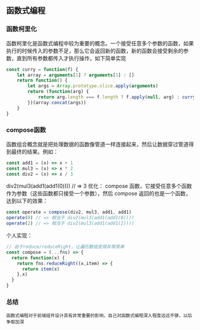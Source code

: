 ## 函数式编程
### 函数柯里化
函数柯里化是函数式编程中较为重要的概念。一个接受任意多个参数的函数，如果执行的时候传入的参数不足，那么它会返回新的函数，新的函数会接受剩余的参数，直到所有参数都传入才执行操作，如下简单实现
```javascript
const curry = function(f) {
    let array = arguments[1] ? arguments[1] : []
    return function() {
        let args = Array.prototype.slice.apply(arguments)
        return (function(arg) {
            return arg.length === f.length ? f.apply(null, arg) : curry(f, arg)
        })(array.concat(args))
    }
}
```

### compose函数
函数组合概念就是把处理数据的函数像管道一样连接起来，然后让数据穿过管道得到最终的结果。例如：
```javascript
const add1 = (x) => x + 1
const mul3 = (x) => x * 2
const div2 = (x) => x / 3
```

div2(mul3(add1(add1(0)))) // => 3
优化： compose 函数，它接受任意多个函数作为参数（这些函数都只接受一个参数），然后 compose 返回的也是一个函数，达到以下的效果：
```javascript
const operate = compose(div2, mul3, add1, add1)
operate(0) // => 相当于 div2(mul3(add1(add1(0))))
operate(2) // => 相当于 div2(mul3(add1(add1(2))))
```
个人实现：
```javascript
// 由于reduce/reduceRight，让遍历数组变得非常简单
const compose = (...fns) => {
  return function(x) {
    return fns.reduceRight((x,item) => {
      return item(x)
    },x)
  }
}
```
### 总结
	函数式编程对于前端组件设计具有非常重要的影响，自己对函数式编程深入程度远远不够，以后争取加深
